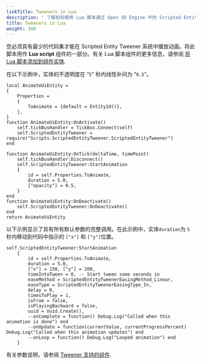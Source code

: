 ```yaml
---
linkTitle: Tweeners in Lua
description: ' 了解如何使用 Lua 脚本通过 Open 3D Engine 中的 Scripted Entity Tweener 系统为实体制作动画。 '
title: Tweeners in Lua
weight: 300
---
```


您必须具有最少的代码集才能在 Scripted Entity Tweener 系统中播放动画。将此脚本用作 **Lua script** 组件的一部分。有关 Lua 脚本组件的更多信息，请参阅 [将 Lua 脚本添加到组件实体](/docs/user-guide/scripting/lua/add-lua-script).

在以下示例中，实体的不透明度在 “`5`” 秒内线性补间为 “`0.5`”。

```
local AnimateUiEntity =
{
	Properties =
	{
		ToAnimate = {default = EntityId()},
	},
}
function AnimateUiEntity:OnActivate()
	self.tickBusHandler = TickBus.Connect(self)
	self.ScriptedEntityTweener = require("Scripts.ScriptedEntityTweener.ScriptedEntityTweener")
end

function AnimateUiEntity:OnTick(deltaTime, timePoint)
	self.tickBusHandler:Disconnect()
	self.ScriptedEntityTweener:StartAnimation
	{
		id = self.Properties.ToAnimate,
		duration = 5.0,
		["opacity"] = 0.5,
	}
end
function AnimateUiEntity:OnDeactivate()
	self.ScriptedEntityTweener:OnDeactivate()
end
return AnimateUiEntity
```

以下示例显示了具有所有默认参数的完整调用。在此示例中，实体`duration`为 `5` 秒内移动到代码中指示的 `["x"]` 和 `["y"]`位置。

```
self.ScriptedEntityTweener:StartAnimation
	{
		id = self.Properties.ToAnimate,
		duration = 5.0,
		["x"] = 150, ["y"] = 200,
		timeIntoTween = 0, -- Start tween some seconds in
		easeMethod = ScriptedEntityTweenerEasingMethod_Linear,
		easeType = ScriptedEntityTweenerEasingType_In,
		delay = 0,
		timesToPlay = 1,
		isFrom = false,
		isPlayingBackward = false,
		uuid = Uuid.Create(),
		--onComplete = function() Debug.Log("Called when this animation is done") end
		--onUpdate = function(currentValue, currentProgressPercent) Debug.Log("Called when this animation updates") end
		--onLoop = function() Debug.Log("Looped animation") end
	}
```

有关参数说明，请参阅 [Tweener 支持的组件](./tweener-components).
